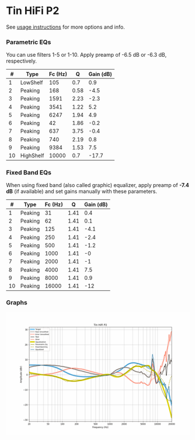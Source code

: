 # Tin HiFi P2
See [usage instructions](https://github.com/jaakkopasanen/AutoEq#usage) for more options and info.

### Parametric EQs
You can use filters 1-5 or 1-10. Apply preamp of -6.5 dB or -6.3 dB, respectively.

|   # | Type      |   Fc (Hz) |    Q |   Gain (dB) |
|-----|-----------|-----------|------|-------------|
|   1 | LowShelf  |       105 | 0.7  |         0.9 |
|   2 | Peaking   |       168 | 0.58 |        -4.5 |
|   3 | Peaking   |      1591 | 2.23 |        -2.3 |
|   4 | Peaking   |      3541 | 1.22 |         5.2 |
|   5 | Peaking   |      6247 | 1.94 |         4.9 |
|   6 | Peaking   |        42 | 1.86 |        -0.2 |
|   7 | Peaking   |       637 | 3.75 |        -0.4 |
|   8 | Peaking   |       740 | 2.19 |         0.8 |
|   9 | Peaking   |      9384 | 1.53 |         7.5 |
|  10 | HighShelf |     10000 | 0.7  |       -17.7 |

### Fixed Band EQs
When using fixed band (also called graphic) equalizer, apply preamp of **-7.4 dB** (if available) and set gains manually with these parameters.

|   # | Type    |   Fc (Hz) |    Q |   Gain (dB) |
|-----|---------|-----------|------|-------------|
|   1 | Peaking |        31 | 1.41 |         0.4 |
|   2 | Peaking |        62 | 1.41 |         0.1 |
|   3 | Peaking |       125 | 1.41 |        -4.1 |
|   4 | Peaking |       250 | 1.41 |        -2.4 |
|   5 | Peaking |       500 | 1.41 |        -1.2 |
|   6 | Peaking |      1000 | 1.41 |        -0   |
|   7 | Peaking |      2000 | 1.41 |        -1   |
|   8 | Peaking |      4000 | 1.41 |         7.5 |
|   9 | Peaking |      8000 | 1.41 |         0.9 |
|  10 | Peaking |     16000 | 1.41 |       -12   |

### Graphs
![](./Tin%20HiFi%20P2.png)
